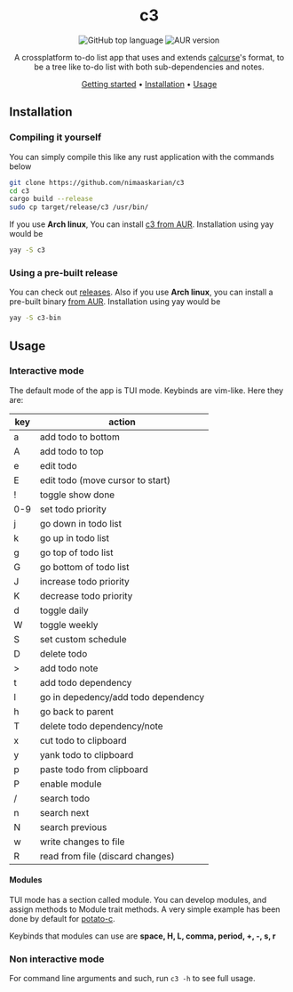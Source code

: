 <div align="center">

# c3
![GitHub top language](https://img.shields.io/github/languages/top/nimaaskarian/c3?color=orange)
![AUR version](https://img.shields.io/aur/version/c3?logo=archlinux)

A crossplatform to-do list app that uses and extends [calcurse](https://www.calcurse.org/)'s format, to be a tree like to-do list with both sub-dependencies and notes.

[Getting started](#getting-started) •
[Installation](#installation) •
[Usage](#usage)
</div>


## Installation
### Compiling it yourself
You can simply compile this like any rust application with the commands below
```bash
git clone https://github.com/nimaaskarian/c3
cd c3
cargo build --release
sudo cp target/release/c3 /usr/bin/
```

If you use **Arch linux**, You can install [c3 from AUR](https://aur.archlinux.org/packages/c3). Installation using yay would be
```bash
yay -S c3
```
### Using a pre-built release
You can check out [releases](https://github.com/nimaaskarian/c3/releases).
Also if you use **Arch linux**, you can install a pre-built binary [from AUR](https://aur.archlinux.org/packages/c3-bin). Installation using yay would be
```bash
yay -S c3-bin
```

## Usage
### Interactive mode
The default mode of the app is TUI mode. Keybinds are vim-like. Here they are:

| key | action |
|---|---|
| a | add todo to bottom|
| A | add todo to top|
| e | edit todo |
| E | edit todo (move cursor to start) |
| ! | toggle show done |
| 0-9 | set todo priority |
| j | go down in todo list |
| k | go up in todo list |
| g | go top of todo list |
| G | go bottom of todo list |
| J | increase todo priority |
| K | decrease todo priority |
| d | toggle daily |
| W | toggle weekly |
| S | set custom schedule |
| D | delete todo |
| > | add todo note |
| t | add todo dependency |
| l | go in depedency/add todo dependency |
| h | go back to parent |
| T | delete todo dependency/note |
| x | cut todo to clipboard |
| y | yank todo to clipboard |
| p | paste todo from clipboard |
| P | enable module |
| / | search todo |
| n | search next |
| N | search previous |
| w | write changes to file |
| R | read from file (discard changes)|
#### Modules
TUI mode has a section called module. You can develop modules, and assign methods to Module trait methods.
A very simple example has been done by default for [potato-c](https://github.com/nimaaskarian/potato-c).

Keybinds that modules can use are **space, H, L, comma, period, +, -, s, r**

### Non interactive mode
For command line arguments and such, run `c3 -h` to see full usage.
